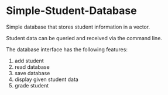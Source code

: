 # Simple-Student-Database
Simple database that stores student information in a vector. 

Student data can be queried and received via the command line.

The database interface has the following features:
  1.  add student
  2.  read database
  3.  save database
  4.  display given student data
  5.  grade student
